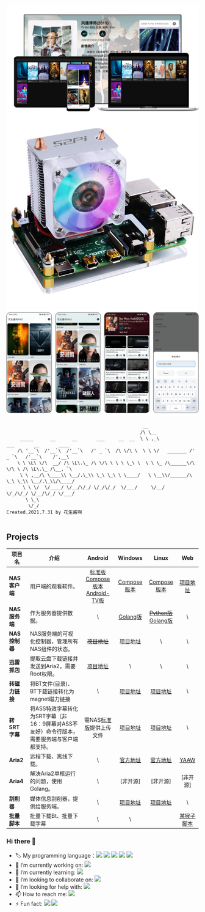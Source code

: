 ![cover](nas.png)
![server](61DZJYyXKRL._SL1000_.jpg)
![Android Client](android.png)
```
                                                  __                                          
                                                 /\ \__                                       
     _____      __      __       ___     __  __  \ \ ,_\             ___       __       ____  
    /\ '__`\  /'__`\  /'__`\   /' _ `\  /\ \/\ \  \ \ \/   _______ /' _ `\   /'__`\    /',__\ 
    \ \ \L\ \/\  __/ /\ \L\.\_ /\ \/\ \ \ \ \_\ \  \ \ \_ /\______\/\ \/\ \ /\ \L\.\_ /\__, `\
     \ \ ,__/\ \____\\ \__/.\_\\ \_\ \_\ \ \____/   \ \__\\/______/\ \_\ \_\\ \__/.\_\\/\____/
      \ \ \/  \/____/ \/__/\/_/ \/_/\/_/  \/___/     \/__/          \/_/\/_/ \/__/\/_/ \/___/ 
       \ \_\                                                                                  
        \/_/                                                       Created.2021.7.31 by 花生酱啊
       
```

## Projects

| 项目名         | 介绍                                                         |                           Android                            |                           Windows                            |                            Linux                            |                             Web                             |
| -------------- | ------------------------------------------------------------ | :----------------------------------------------------------: | :----------------------------------------------------------: | :---------------------------------------------------------: | :---------------------------------------------------------: |
| **NAS客户端**  | 用户端的观看软件。                                           | [标准版](https://github.com/PPeanutButter/MediaClientAndroid)</br>[Compose版本](https://github.com/PPeanutButter/MediaClientAndroidCompose)</br>[Android-TV版](https://github.com/PPeanutButter/MediaClientAndroidTV) |                         [Compose版本](https://github.com/PPeanutButter/MediaClientDesktop)                          |                         [Compose版本](https://github.com/PPeanutButter/MediaClientDesktop)                         | [项目地址](https://github.com/PPeanutButter/MediaClientWeb) |
| **NAS服务端**  | 作为服务器提供数据。                                         |                              \                               | [Golang版](https://github.com/PPeanutButter/MediaServerGo) | [~~Python版~~](https://github.com/PPeanutButter/MediaServer)</br>[Golang版](https://github.com/PPeanutButter/MediaServerGo)  |                              \                              |
| **NAS控制器**  | NAS服务端的可视化控制器，管理所有NAS组件的状态。             | [~~项目地址~~](https://github.com/PPeanutButter/NASControllerAndroid) | [项目地址](https://github.com/PPeanutButter/NASControllerDesktop) |                              \                              |                              \                              |
| **迅雷抓包**   | 提取云盘下载链接并发送到Aria2，需要Root权限。                | [项目地址](https://github.com/PPeanutButter/MediaPluginXunlei) |                              \                               |                              \                              |                              \                              |
| **转磁力链接** | 将BT文件(目录)、BT下载链接转化为magnet磁力链接               |                              \                               |    [项目地址](https://github.com/PPeanutButter/bt2magnet)    |   [项目地址](https://github.com/PPeanutButter/bt2magnet)    |                              \                              |
| **转SRT字幕**  | 将ASS特效字幕转化为SRT字幕（非16：9屏幕对ASS不友好）命令行版本，需要服务端与客户端都支持。 | 需NAS[标准版](https://github.com/PPeanutButter/MediaClientAndroid)提供上传文件 | [项目地址](https://github.com/PPeanutButter/MediaPluginA2S)  | [项目地址](https://github.com/PPeanutButter/MediaPluginA2S) |                              \                              |
| **Aria2**      | 远程下载、离线下载。                                         |                              \                               |          [官方地址](https://github.com/aria2/aria2)          |         [官方地址](https://github.com/aria2/aria2)          |     [YAAW](https://github.com/PPeanutButter/Aria2YAAW)      |
| **Aria4**      | 解决Aria2单核运行的问题，使用Golang。|                              \                               |          [非开源]          |         [非开源]          |     [非开源]      |
| **刮削器**     | 媒体信息刮削器，提供给服务端。                               |                              \                              |  [项目地址](https://github.com/PPeanutButter/MediaScraper)   |  [项目地址](https://github.com/PPeanutButter/MediaScraper)  |                              \                              |
| **批量脚本**     | 批量下载Bt、批量下载字幕                               |                              \                              |  \   |    |                              [某猴子脚本](https://github.com/PPeanutButter/peanutjs/tree/main/Javascript)                              |

### Hi there 👋

- 🏷️ My programming language：<img src="https://img.shields.io/badge/-Golang-brightgreen"/> <img src="https://img.shields.io/badge/-Kotlin-brightgreen"/> <img src="https://img.shields.io/badge/-Python-brightgreen"/> <img src="https://img.shields.io/badge/-Java-brightgreen"/> <img src="https://img.shields.io/badge/-HTML—CSS—Javascript-brightgreen"/>
- 🔭 I’m currently working on: <img src="https://img.shields.io/badge/-AndroidDevelopment-brightgreen"/>
- 🌱 I’m currently learning: <img src="https://img.shields.io/badge/-Golang-brightgreen"/>
- 👯 I’m looking to collaborate on: <img src="https://img.shields.io/badge/-AndroidDevelopment-brightgreen"/>
- 🤔 I’m looking for help with: <img src="https://img.shields.io/badge/-IOS-brightgreen"/>
- 📫 How to reach me: <img src="https://img.shields.io/badge/-panrunqiu@outlook.com-brightgreen"/>
- ⚡ Fun fact: <img src="https://img.shields.io/badge/-NAS-brightgreen"/> <img src="https://img.shields.io/badge/-HomeMedia-brightgreen"/>
